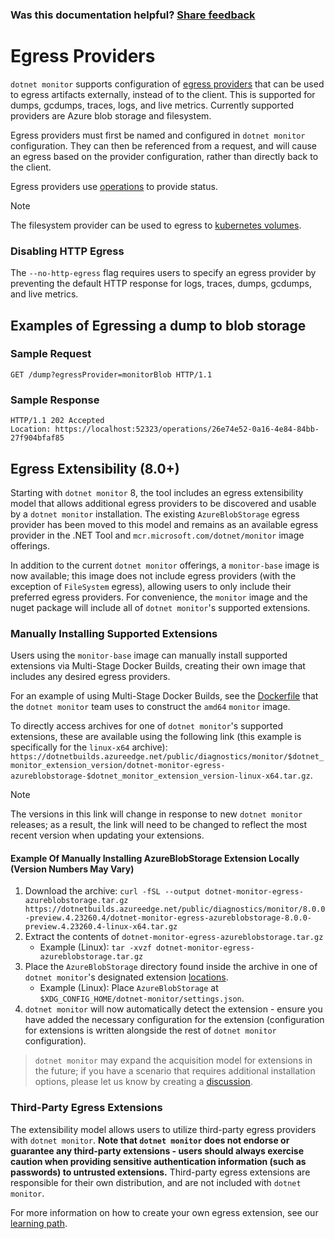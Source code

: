 
### Was this documentation helpful? [Share feedback](https://www.research.net/r/DGDQWXH?src=documentation%2Fegress)

# Egress Providers

`dotnet monitor` supports configuration of [egress providers](./configuration/egress-configuration.md) that can be used to egress artifacts externally, instead of to the client. This is supported for dumps, gcdumps, traces, logs, and live metrics. Currently supported providers are Azure blob storage and filesystem.

Egress providers must first be named and configured in `dotnet monitor` configuration. They can then be referenced from a request, and will cause an egress based on the provider configuration, rather than directly back to the client.

Egress providers use [operations](./api/operations.md) to provide status.

> [!NOTE]
> The filesystem provider can be used to egress to [kubernetes volumes](https://kubernetes.io/docs/concepts/storage/volumes/).

### Disabling HTTP Egress

The `--no-http-egress` flag requires users to specify an egress provider by preventing the default HTTP response for logs, traces, dumps, gcdumps, and live metrics.

## Examples of Egressing a dump to blob storage

### Sample Request
```http
GET /dump?egressProvider=monitorBlob HTTP/1.1
```

### Sample Response
```http
HTTP/1.1 202 Accepted
Location: https://localhost:52323/operations/26e74e52-0a16-4e84-84bb-27f904bfaf85
```

## Egress Extensibility (8.0+)

Starting with `dotnet monitor` 8, the tool includes an egress extensibility model that allows additional egress providers to be discovered and usable by a `dotnet monitor` installation. The existing `AzureBlobStorage` egress provider has been moved to this model and remains as an available egress provider in the .NET Tool and `mcr.microsoft.com/dotnet/monitor` image offerings.

In addition to the current `dotnet monitor` offerings, a `monitor-base` image is now available; this image does not include egress providers (with the exception of `FileSystem` egress), allowing users to only include their preferred egress providers. For convenience, the `monitor` image and the nuget package will include all of `dotnet monitor`'s supported extensions.

### Manually Installing Supported Extensions

Users using the `monitor-base` image can manually install supported extensions via Multi-Stage Docker Builds, creating their own image that includes any desired egress providers.

For an example of using Multi-Stage Docker Builds, see the [Dockerfile](https://github.com/dotnet/dotnet-docker/blob/nightly/src/monitor/8.0/ubuntu-chiseled/amd64/Dockerfile) that the `dotnet monitor` team uses to construct the `amd64` `monitor` image.

To directly access archives for one of `dotnet monitor`'s supported extensions, these are available using the following link (this example is specifically for the `linux-x64` archive): `https://dotnetbuilds.azureedge.net/public/diagnostics/monitor/$dotnet_monitor_extension_version/dotnet-monitor-egress-azureblobstorage-$dotnet_monitor_extension_version-linux-x64.tar.gz`.
> [!NOTE]
> The versions in this link will change in response to new `dotnet monitor` releases; as a result, the link will need to be changed to reflect the most recent version when updating your extensions.

#### Example Of Manually Installing AzureBlobStorage Extension Locally (Version Numbers May Vary)

1. Download the archive: `curl -fSL --output dotnet-monitor-egress-azureblobstorage.tar.gz https://dotnetbuilds.azureedge.net/public/diagnostics/monitor/8.0.0-preview.4.23260.4/dotnet-monitor-egress-azureblobstorage-8.0.0-preview.4.23260.4-linux-x64.tar.gz`
2. Extract the contents of `dotnet-monitor-egress-azureblobstorage.tar.gz`
   * Example (Linux): `tar -xvzf dotnet-monitor-egress-azureblobstorage.tar.gz`
4. Place the `AzureBlobStorage` directory found inside the archive in one of `dotnet monitor`'s designated extension [locations](./learningPath/egress.md#well-known-egress-provider-locations).
   * Example (Linux): Place `AzureBlobStorage` at `$XDG_CONFIG_HOME/dotnet-monitor/settings.json`.
5. `dotnet monitor` will now automatically detect the extension - ensure you have added the necessary configuration for the extension (configuration for extensions is written alongside the rest of `dotnet monitor` configuration).

> `dotnet monitor` may expand the acquisition model for extensions in the future; if you have a scenario that requires additional installation options, please let us know by creating a [discussion](https://github.com/dotnet/dotnet-monitor/discussions).

### Third-Party Egress Extensions

The extensibility model allows users to utilize third-party egress providers with `dotnet monitor`. **Note that `dotnet monitor` does not endorse or guarantee any third-party extensions - users should always exercise caution when providing sensitive authentication information (such as passwords) to untrusted extensions.** Third-party egress extensions are responsible for their own distribution, and are not included with `dotnet monitor`.

For more information on how to create your own egress extension, see our [learning path](../documentation/learningPath/).
